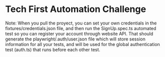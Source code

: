 # Tech First Automation Challenge
Note: When you pull the proyect, you can set your own credentials in the fixtures/credentials.json file, and then run the SignUp.spec.ts automated test so you can register your account through website API. That should generate the playwright/.auth/user.json file which will store session information for all your tests, and will be used for the global authentication test (auth.ts) that runs before each other test.
